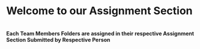 <h1> Welcome to our Assignment Section</h1> <br> 
<b>Each Team Members Folders are assigned in their respective Assignment Section Submitted by Respective Person</b>
